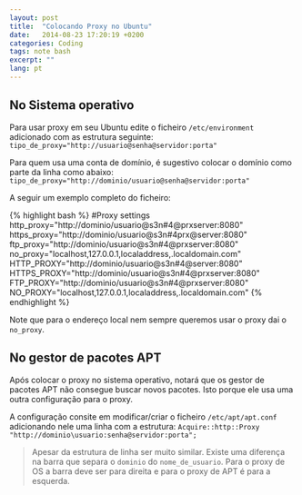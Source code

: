```yaml
---
layout: post
title:  "Colocando Proxy no Ubuntu"
date:   2014-08-23 17:20:19 +0200
categories: Coding
tags: note bash
excerpt: ""
lang: pt
---
```

## No Sistema operativo

Para usar proxy em seu Ubuntu edite o ficheiro `/etc/environment` adicionado com as estrutura seguinte:
`tipo_de_proxy="http://usuario@senha@servidor:porta"`

Para quem usa uma conta de domínio, é sugestivo colocar o domínio como parte da linha como abaixo:
`tipo_de_proxy="http://dominio/usuario@senha@servidor:porta"`

A seguir um exemplo completo do ficheiro:

{% highlight bash %}
#Proxy settings
http_proxy="http://dominio/usuario@s3n#4@prxserver:8080"
https_proxy="http://dominio/usuario@s3n#4prx@server:8080"
ftp_proxy="http://dominio/usuario@s3n#4@prxserver:8080"
no_proxy="localhost,127.0.0.1,localaddress,.localdomain.com"
HTTP_PROXY="http://dominio/usuario@s3n#4@server:8080"
HTTPS_PROXY="http://dominio/usuario@s3n#4@prxserver:8080"
FTP_PROXY="http://dominio/usuario@s3n#4@prxserver:8080"
NO_PROXY="localhost,127.0.0.1,localaddress,.localdomain.com"
{% endhighlight %}

Note que para o endereço local nem sempre queremos usar o proxy dai o `no_proxy`.


## No gestor de pacotes APT

Após colocar o proxy no sistema operativo, notará que os gestor de pacotes APT não consegue buscar novos pacotes. Isto porque ele usa uma outra configuração para o proxy.

A configuração consite em modificar/criar o ficheiro `/etc/apt/apt.conf` adicionando nele uma linha com a estrutura:
`Acquire::http::Proxy "http://dominio\usuario:senha@servidor:porta";`


> Apesar da estrutura de linha ser muito similar. Existe uma diferença na barra que separa o `dominio` do `nome_de_usuario`. Para o proxy de OS a barra deve ser para direita e para o proxy de APT é para a esquerda.
